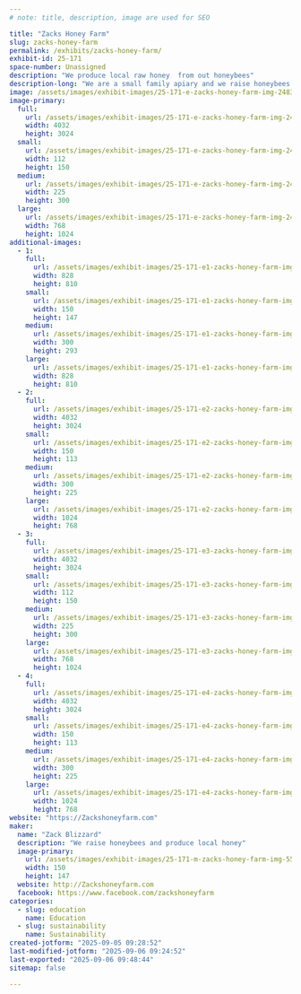```yaml
---
# note: title, description, image are used for SEO

title: "Zacks Honey Farm"
slug: zacks-honey-farm
permalink: /exhibits/zacks-honey-farm/
exhibit-id: 25-171
space-number: Unassigned
description: "We produce local raw honey  from out honeybees"
description-long: "We are a small family apiary and we raise honeybees and produce pure raw honey as well as artisinal honey."
image: /assets/images/exhibit-images/25-171-e-zacks-honey-farm-img-2483-225x300.jpeg
image-primary: 
  full:
    url: /assets/images/exhibit-images/25-171-e-zacks-honey-farm-img-2483-full.jpeg
    width: 4032
    height: 3024
  small:
    url: /assets/images/exhibit-images/25-171-e-zacks-honey-farm-img-2483-112x150.jpeg
    width: 112
    height: 150
  medium:
    url: /assets/images/exhibit-images/25-171-e-zacks-honey-farm-img-2483-225x300.jpeg
    width: 225
    height: 300
  large:
    url: /assets/images/exhibit-images/25-171-e-zacks-honey-farm-img-2483-768x1024.jpeg
    width: 768
    height: 1024
additional-images: 
  - 1:
    full:
      url: /assets/images/exhibit-images/25-171-e1-zacks-honey-farm-img-5509-2935-full.jpeg
      width: 828
      height: 810
    small:
      url: /assets/images/exhibit-images/25-171-e1-zacks-honey-farm-img-5509-2935-150x147.jpeg
      width: 150
      height: 147
    medium:
      url: /assets/images/exhibit-images/25-171-e1-zacks-honey-farm-img-5509-2935-300x293.jpeg
      width: 300
      height: 293
    large:
      url: /assets/images/exhibit-images/25-171-e1-zacks-honey-farm-img-5509-2935-828x810.jpeg
      width: 828
      height: 810
  - 2:
    full:
      url: /assets/images/exhibit-images/25-171-e2-zacks-honey-farm-img-3114-full.jpeg
      width: 4032
      height: 3024
    small:
      url: /assets/images/exhibit-images/25-171-e2-zacks-honey-farm-img-3114-150x113.jpeg
      width: 150
      height: 113
    medium:
      url: /assets/images/exhibit-images/25-171-e2-zacks-honey-farm-img-3114-300x225.jpeg
      width: 300
      height: 225
    large:
      url: /assets/images/exhibit-images/25-171-e2-zacks-honey-farm-img-3114-1024x768.jpeg
      width: 1024
      height: 768
  - 3:
    full:
      url: /assets/images/exhibit-images/25-171-e3-zacks-honey-farm-img-5267-full.jpeg
      width: 4032
      height: 3024
    small:
      url: /assets/images/exhibit-images/25-171-e3-zacks-honey-farm-img-5267-112x150.jpeg
      width: 112
      height: 150
    medium:
      url: /assets/images/exhibit-images/25-171-e3-zacks-honey-farm-img-5267-225x300.jpeg
      width: 225
      height: 300
    large:
      url: /assets/images/exhibit-images/25-171-e3-zacks-honey-farm-img-5267-768x1024.jpeg
      width: 768
      height: 1024
  - 4:
    full:
      url: /assets/images/exhibit-images/25-171-e4-zacks-honey-farm-img-3099-full.jpeg
      width: 4032
      height: 3024
    small:
      url: /assets/images/exhibit-images/25-171-e4-zacks-honey-farm-img-3099-150x113.jpeg
      width: 150
      height: 113
    medium:
      url: /assets/images/exhibit-images/25-171-e4-zacks-honey-farm-img-3099-300x225.jpeg
      width: 300
      height: 225
    large:
      url: /assets/images/exhibit-images/25-171-e4-zacks-honey-farm-img-3099-1024x768.jpeg
      width: 1024
      height: 768
website: "https://Zackshoneyfarm.com"
maker: 
  name: "Zack Blizzard"
  description: "We raise honeybees and produce local honey"
  image-primary:
    url: /assets/images/exhibit-images/25-171-m-zacks-honey-farm-img-5509-150x147.jpeg
    width: 150
    height: 147
  website: http://Zackshoneyfarm.com
  facebook: https://www.facebook.com/zackshoneyfarm
categories: 
  - slug: education
    name: Education
  - slug: sustainability
    name: Sustainability
created-jotform: "2025-09-05 09:28:52"
last-modified-jotform: "2025-09-06 09:24:52"
last-exported: "2025-09-06 09:48:44"
sitemap: false

---
```

